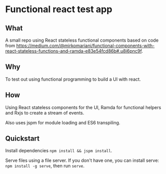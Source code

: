 # Functional react test app

## What

A small repo using React stateless functional components based on code from https://medium.com/@mirkomariani/functional-components-with-react-stateless-functions-and-ramda-e83e54fcd86b#.u8i6pnc9f.

## Why

To test out using functional programming to build a UI with react.

## How

Using React stateless components for the UI, Ramda for functional helpers and Rxjs to create a stream of events.

Also uses jspm for module loading and ES6 transpiling.

## Quickstart

Install dependencies `npm install && jspm install`.

Serve files using a file server. If you don't have one, you can install serve: `npm install -g serve`, then run `serve`.

